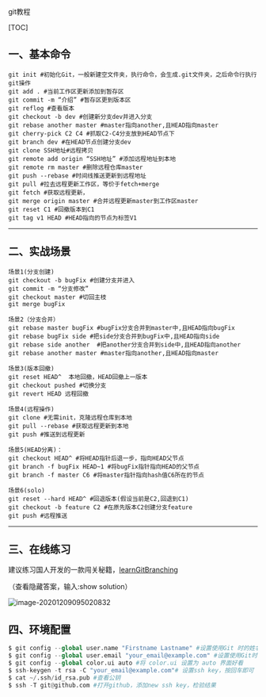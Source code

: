 git教程

[TOC]

## 一、基本命令

```shell
git init #初始化Git，一般新建空文件夹，执行命令，会生成.git文件夹，之后命令行执行git操作
git add . #当前工作区更新添加到暂存区
git commit -m “介绍” #暂存区更到版本区
git reflog #查看版本
git checkout -b dev #创建新分支dev并进入分支
git rebase another master #master指向another,且HEAD指向master
git cherry-pick C2 C4 #抓取C2-C4分支放到HEAD节点下
git branch dev #在HEAD节点创建分支dev
git clone SSH地址#远程拷贝
git remote add origin “SSH地址” #添加远程地址到本地
git remote rm master #删除远程仓库master
git push --rebase #时间线推送更新到远程地址
git pull #拉去远程更新工作区，等价于fetch+merge
git fetch #获取远程更新，
git merge origin master #合并远程更新master到工作区master
git reset C1 #回撤版本到C1
git tag v1 HEAD #HEAD指向的节点为标签V1
```

***

## 二、实战场景

```shell
场景1(分支创建)
git checkout -b bugFix #创建分支并进入
git commit -m “分支修改”
git checkout master #切回主枝
git merge bugFix

场景2（分支合并）
git rebase master bugFix #bugFix分支合并到master中,且HEAD指向bugFix
git rebase bugFix side #把side分支合并到bugFix中,且HEAD指向side
git rebase side another  #把another分支合并到side中,且HEAD指向another
git rebase another master #master指向another,且HEAD指向master

场景3(版本回撤)
git reset HEAD^  本地回撤，HEAD回撤上一版本
git checkout pushed #切换分支
git revert HEAD 远程回撤

场景4(远程操作) 
git clone #无需init，克隆远程仓库到本地
git pull --rebase #获取远程更新到本地
git push #推送到远程更新

场景5(HEAD分离)：
git checkout HEAD^ #将HEAD指针后退一步，指向HEAD父节点
git branch -f bugFix HEAD~1 #将bugFix指针指向HEAD的父节点
git branch -f master C6 #将master指针指向hash值C6所在的节点

场景6(solo)
git reset --hard HEAD^ #回退版本(假设当前是C2,回退到C1)
git checkout -b feature C2 #在原先版本C2创建分支feature
git push #远程推送
```

***

## 三、在线练习

建议练习国人开发的一款闯关秘籍，[learnGitBranching](https://learngitbranching.js.org/?locale=zh_CN)

（查看隐藏答案，输入:show solution）

![image-20201209095020832](C:\Users\DELL\AppData\Roaming\Typora\typora-user-images\image-20201209095020832.png)

##  四、环境配置

```python
$ git config --global user.name "Firstname Lastname" #设置使用Git 时的姓名
$ git config --global user.email "your_email@example.com" #设置使用Git时的邮箱地址
$ git config --global color.ui auto #将 color.ui 设置为 auto 界面好看
$ ssh-keygen -t rsa -C "your_email@example.com"# 设置ssh key，按回车即可
$ cat ~/.ssh/id_rsa.pub #查看公钥
$ ssh -T git@github.com #打开github，添加new ssh key，检验结果
```



